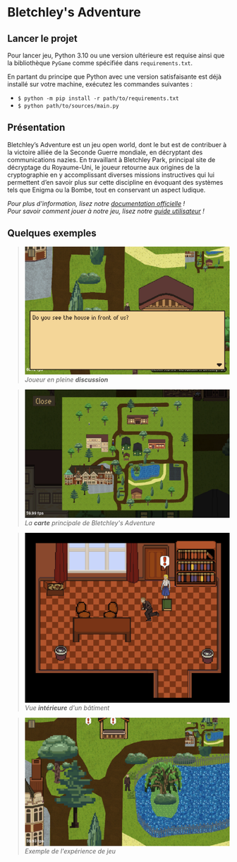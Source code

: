 # Bletchley's Adventure

## Lancer le projet

Pour lancer jeu, Python 3.10 ou une version ultérieure est requise ainsi que la bibliothèque `PyGame` comme spécifiée dans `requirements.txt`.

En partant du principe que Python avec une version satisfaisante est déjà installé sur votre machine, exécutez les commandes suivantes :
- `$ python -m pip install -r path/to/requirements.txt`
- `$ python path/to/sources/main.py`

## Présentation

Bletchley’s Adventure est un jeu open world, dont le but est de contribuer à la victoire alliée de la Seconde Guerre mondiale, en décryptant des communications nazies. En travaillant à Bletchley Park, principal site de décryptage du Royaume-Uni, le joueur retourne aux origines de la cryptographie en y accomplissant diverses missions instructives qui lui permettent d’en savoir plus sur cette discipline en évoquant des systèmes tels que Enigma ou la Bombe, tout en conservant un aspect ludique.

*Pour plus d'information, lisez notre [documentation officielle](docs/README.md) !* \
*Pour savoir comment jouer à notre jeu, lisez notre [guide utilisateur](docs/user_guide.md) !*

## Quelques exemples

>![Discussion](exemples/readme_1.png) \
> *Joueur en pleine **discussion***

>![Carte](exemples/readme_2.png) \
> *La __carte__ principale de Bletchley's Adventure*

>![Interieur](exemples/readme_3.png) \
> *Vue __intérieure__ d'un bâtiment*

>![Gameplay](exemples/readme_4.png) \
> *Exemple de l'expérience de jeu*
